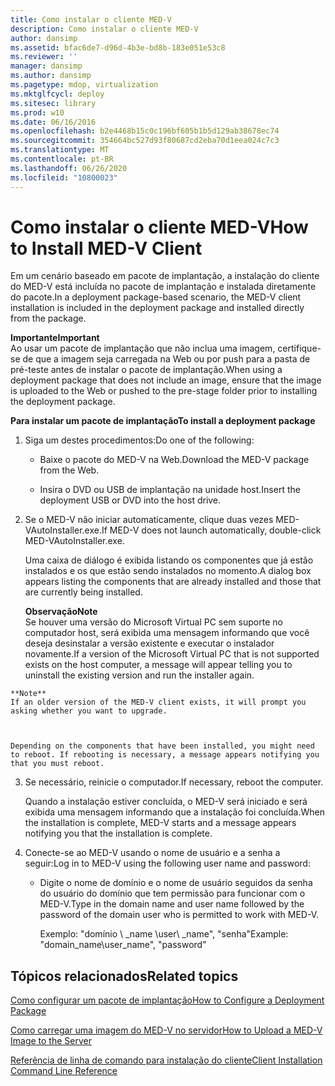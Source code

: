 ```yaml
---
title: Como instalar o cliente MED-V
description: Como instalar o cliente MED-V
author: dansimp
ms.assetid: bfac6de7-d96d-4b3e-bd8b-183e051e53c8
ms.reviewer: ''
manager: dansimp
ms.author: dansimp
ms.pagetype: mdop, virtualization
ms.mktglfcycl: deploy
ms.sitesec: library
ms.prod: w10
ms.date: 06/16/2016
ms.openlocfilehash: b2e4468b15c0c196bf605b1b5d129ab38678ec74
ms.sourcegitcommit: 354664bc527d93f80687cd2eba70d1eea024c7c3
ms.translationtype: MT
ms.contentlocale: pt-BR
ms.lasthandoff: 06/26/2020
ms.locfileid: "10800023"
---
```

# <span data-ttu-id="865de-103">Como instalar o cliente MED-V</span><span class="sxs-lookup"><span data-stu-id="865de-103">How to Install MED-V Client</span></span>


<span data-ttu-id="865de-104">Em um cenário baseado em pacote de implantação, a instalação do cliente do MED-V está incluída no pacote de implantação e instalada diretamente do pacote.</span><span class="sxs-lookup"><span data-stu-id="865de-104">In a deployment package-based scenario, the MED-V client installation is included in the deployment package and installed directly from the package.</span></span>

**<span data-ttu-id="865de-105">Importante</span><span class="sxs-lookup"><span data-stu-id="865de-105">Important</span></span>**  
<span data-ttu-id="865de-106">Ao usar um pacote de implantação que não inclua uma imagem, certifique-se de que a imagem seja carregada na Web ou por push para a pasta de pré-teste antes de instalar o pacote de implantação.</span><span class="sxs-lookup"><span data-stu-id="865de-106">When using a deployment package that does not include an image, ensure that the image is uploaded to the Web or pushed to the pre-stage folder prior to installing the deployment package.</span></span>



**<span data-ttu-id="865de-107">Para instalar um pacote de implantação</span><span class="sxs-lookup"><span data-stu-id="865de-107">To install a deployment package</span></span>**

1.  <span data-ttu-id="865de-108">Siga um destes procedimentos:</span><span class="sxs-lookup"><span data-stu-id="865de-108">Do one of the following:</span></span>

    -   <span data-ttu-id="865de-109">Baixe o pacote do MED-V na Web.</span><span class="sxs-lookup"><span data-stu-id="865de-109">Download the MED-V package from the Web.</span></span>

    -   <span data-ttu-id="865de-110">Insira o DVD ou USB de implantação na unidade host.</span><span class="sxs-lookup"><span data-stu-id="865de-110">Insert the deployment USB or DVD into the host drive.</span></span>

2.  <span data-ttu-id="865de-111">Se o MED-V não iniciar automaticamente, clique duas vezes MED-VAutoInstaller.exe.</span><span class="sxs-lookup"><span data-stu-id="865de-111">If MED-V does not launch automatically, double-click MED-VAutoInstaller.exe.</span></span>

    <span data-ttu-id="865de-112">Uma caixa de diálogo é exibida listando os componentes que já estão instalados e os que estão sendo instalados no momento.</span><span class="sxs-lookup"><span data-stu-id="865de-112">A dialog box appears listing the components that are already installed and those that are currently being installed.</span></span>

    **<span data-ttu-id="865de-113">Observação</span><span class="sxs-lookup"><span data-stu-id="865de-113">Note</span></span>**  
    <span data-ttu-id="865de-114">Se houver uma versão do Microsoft Virtual PC sem suporte no computador host, será exibida uma mensagem informando que você deseja desinstalar a versão existente e executar o instalador novamente.</span><span class="sxs-lookup"><span data-stu-id="865de-114">If a version of the Microsoft Virtual PC that is not supported exists on the host computer, a message will appear telling you to uninstall the existing version and run the installer again.</span></span>



~~~
**Note**  
If an older version of the MED-V client exists, it will prompt you asking whether you want to upgrade.



Depending on the components that have been installed, you might need to reboot. If rebooting is necessary, a message appears notifying you that you must reboot.
~~~

3. <span data-ttu-id="865de-115">Se necessário, reinicie o computador.</span><span class="sxs-lookup"><span data-stu-id="865de-115">If necessary, reboot the computer.</span></span>

   <span data-ttu-id="865de-116">Quando a instalação estiver concluída, o MED-V será iniciado e será exibida uma mensagem informando que a instalação foi concluída.</span><span class="sxs-lookup"><span data-stu-id="865de-116">When the installation is complete, MED-V starts and a message appears notifying you that the installation is complete.</span></span>

4. <span data-ttu-id="865de-117">Conecte-se ao MED-V usando o nome de usuário e a senha a seguir:</span><span class="sxs-lookup"><span data-stu-id="865de-117">Log in to MED-V using the following user name and password:</span></span>

   -   <span data-ttu-id="865de-118">Digite o nome de domínio e o nome de usuário seguidos da senha do usuário do domínio que tem permissão para funcionar com o MED-V.</span><span class="sxs-lookup"><span data-stu-id="865de-118">Type in the domain name and user name followed by the password of the domain user who is permitted to work with MED-V.</span></span>

       <span data-ttu-id="865de-119">Exemplo: "domínio \ _name \\user\ _name", "senha"</span><span class="sxs-lookup"><span data-stu-id="865de-119">Example: "domain\_name\\user\_name", "password"</span></span>

## <span data-ttu-id="865de-120">Tópicos relacionados</span><span class="sxs-lookup"><span data-stu-id="865de-120">Related topics</span></span>


[<span data-ttu-id="865de-121">Como configurar um pacote de implantação</span><span class="sxs-lookup"><span data-stu-id="865de-121">How to Configure a Deployment Package</span></span>](how-to-configure-a-deployment-package.md)

[<span data-ttu-id="865de-122">Como carregar uma imagem do MED-V no servidor</span><span class="sxs-lookup"><span data-stu-id="865de-122">How to Upload a MED-V Image to the Server</span></span>](how-to-upload-a-med-v-image-to-the-server.md)

[<span data-ttu-id="865de-123">Referência de linha de comando para instalação do cliente</span><span class="sxs-lookup"><span data-stu-id="865de-123">Client Installation Command Line Reference</span></span>](client-installation-command-line-reference.md)









